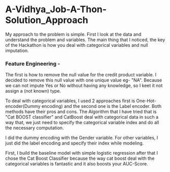 # A-Vidhya_Job-A-Thon-Solution_Approach

My approach to the problem is simple. First I look at the data and understand the problem and variables. The main thing that I noticed, the key of the Hackathon is how you deal with categorical variables and null imputation.

### Feature Engineering -
The first is how to remove the null value for the credit product variable. I decided to remove this null value with one unique value eg- "NA". Because we can not impute Yes or No without having any knowledge, so I keet it not assign a (not known) type.

To deal with categorical variables, I used 2 approaches first is One-Hot-encoder(Dummy encoding) and the second one is the Label encoder. Both methods have their pros and cons. The Algorithm that I have tried that is "Cat BOOST classifier" and CatBoost deal with categorical data in
such a way that, we just need to specify the categorical variable index and do all the necessary computation.

I did the dummy encoding with the Gender variable. For other variables, I just did the label encoding and specify their index while modeling.

First, I build the baseline model with simple logistic regression after that I chose the Cat Boost Classifier because the way cat boost deal with the categorical variables is fantastic and it also boosts your AUC-Score.

